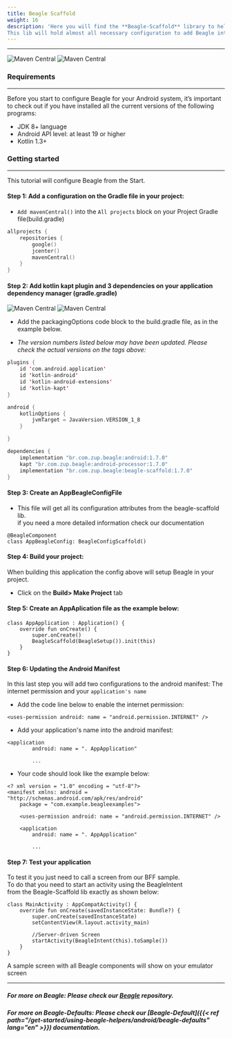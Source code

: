 ```yaml
---
title: Beagle Scaffold
weight: 16
description: 'Here you will find the **Beagle-Scaffold** library to help you start a project using Beagle in Android.
This lib will hold almost all necessary configuration to add Beagle into an Android project.'
---
```


---


![Maven Central](https://img.shields.io/maven-central/v/br.com.zup.beagle/beagle-scaffold?color=green&label=Beagle-Scaffold)
![**Maven Central**](https://img.shields.io/maven-central/v/br.com.zup.beagle/android?label=Beagle)

### Requirements
<hr>

Before you start to configure Beagle for your Android system, it’s important to check out if you have installed all the current versions of the following programs: ‌

* JDK 8+ language
* Android API level: at least 19 or higher
* Kotlin 1.3+

### Getting started
<hr>

This tutorial will configure Beagle from the Start.

#### Step 1: Add a configuration on the Gradle file in your project:
- `Add mavenCentral()` into the `All projects` block on your  Project Gradle file(build.gradle)<br>

```kotlin
allprojects {
    repositories {
        google()
        jcenter()
        mavenCentral()
    }
}
```
#### Step 2: Add kotlin kapt plugin and 3 dependencies on your application dependency manager (gradle.gradle)<br>

 ![Maven Central](https://img.shields.io/maven-central/v/br.com.zup.beagle/beagle-scaffold?color=green&label=Beagle-Scaffold)
 ![Maven Central](https://img.shields.io/maven-central/v/br.com.zup.beagle/android?label=Beagle)                                                                   

* Add the packagingOptions code block to the build.gradle file, as in the example below.

* _The version numbers listed below may have been updated. Please check the actual versions on the tags above:_
```kotlin
plugins {
    id 'com.android.application'
    id 'kotlin-android'
    id 'kotlin-android-extensions'
    id 'kotlin-kapt'
}

android {
    kotlinOptions {
        jvmTarget = JavaVersion.VERSION_1_8
    }

}

dependencies {
    implementation "br.com.zup.beagle:android:1.7.0"
    kapt "br.com.zup.beagle:android-processor:1.7.0"
    implementation "br.com.zup.beagle:beagle-scaffold:1.7.0"
}
```

#### Step 3: Create an AppBeagleConfigFile
* This file will get all its configuration attributes from the beagle-scaffold lib.<br>
if you need a more detailed information check our documentation

```
@BeagleComponent
class AppBeagleConfig: BeagleConfigScaffold()
```
#### Step 4: Build your project: 
When building this application the config above will setup Beagle in your project.<br>
* Click on the **Build> Make Project** tab



#### Step 5: Create an AppAplication file as the example below:
```
class AppApplication : Application() {
    override fun onCreate() {
        super.onCreate()
        BeagleScaffold(BeagleSetup()).init(this)
    }
}
```
#### Step 6: Updating the Android Manifest

In this last step you will add two configurations to the android manifest: The internet permission and your `application's name`

* Add the code line below to enable the internet permission:

```markup
<uses-permission android: name = "android.permission.INTERNET" />
```

* Add your application's name into the android manifest:

```markup
<application
        android: name = ". AppApplication"

        ...
```

* Your code should look like the example below:

```markup
<? xml version = "1.0" encoding = "utf-8"?>
<manifest xmlns: android = "http://schemas.android.com/apk/res/android"
    package = "com.example.beagleexamples">

    <uses-permission android: name = "android.permission.INTERNET" />

    <application
        android: name = ". AppApplication"

        ...
```


#### Step 7: Test your application<br>
To test it you just need to call a screen from our BFF sample.<br>
To do that you need to start an activity using the BeagleIntent <br>
from the Beagle-Scaffold lib exactly as shown below:
```
class MainActivity : AppCompatActivity() {
    override fun onCreate(savedInstanceState: Bundle?) {
        super.onCreate(savedInstanceState)
        setContentView(R.layout.activity_main)

        //Server-driven Screen
        startActivity(BeagleIntent(this).toSample())
    }
}
```
A sample screen with all Beagle components will show on your emulator screen

<hr>

##### For more on Beagle: Please check our [Beagle](https://github.com/ZupIT/beagle) repository.
##### For more on Beagle-Defaults: Please check our [Beagle-Default]({{< ref path="/get-started/using-beagle-helpers/android/beagle-defaults" lang="en" >}}) documentation.
